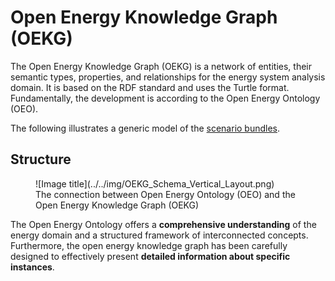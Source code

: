 # Open Energy Knowledge Graph (OEKG)

The Open Energy Knowledge Graph (OEKG) is a network of entities, their semantic types, properties, and relationships for the energy system analysis domain. It is based on the RDF standard and uses the Turtle format.
Fundamentally, the development is according to the Open Energy Ontology (OEO).

The following illustrates a generic model of the [scenario bundles](../templates-and-specification/scenario-bundles.md).

## Structure

<figure markdown>
  ![Image title](../../img/OEKG_Schema_Vertical_Layout.png)
  <figcaption>The connection between Open Energy Ontology (OEO) and the Open Energy Knowledge Graph (OEKG)</figcaption>
</figure>

The Open Energy Ontology offers a **comprehensive understanding** of the energy domain and a structured framework of interconnected concepts. Furthermore, the open energy knowledge graph has been carefully designed to effectively present **detailed information about specific instances**.
